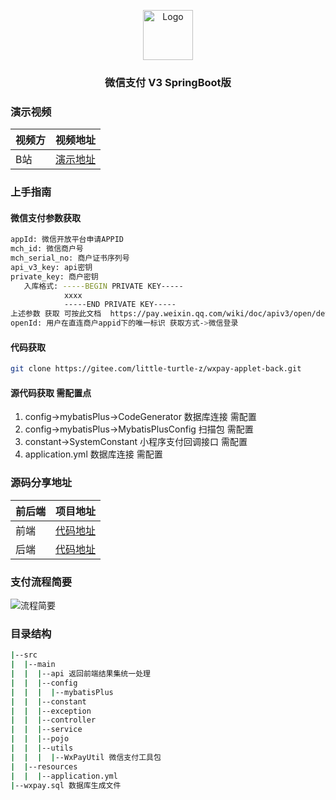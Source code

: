 
<!-- PROJECT LOGO -->
<p align="center">
  
  <img src="https://foruda.gitee.com/images/1691218367806324789/a0dd81fb_8992400.png" alt="Logo" width="80" height="80">

  <h3 align="center">微信支付 V3 SpringBoot版</h3>
</p>

### 演示视频

| 视频方 | 视频地址  |
|---|---|
| B站 | [演示地址](https://www.bilibili.com/video/BV16j411r7HN)  |

  <h3>上手指南</h3>

#### 微信支付参数获取
 ```sh
 appId: 微信开放平台申请APPID
 mch_id: 微信商户号
 mch_serial_no: 商户证书序列号
 api_v3_key: api密钥
 private_key: 商户密钥
    入库格式: -----BEGIN PRIVATE KEY-----
             xxxx
             -----END PRIVATE KEY-----
上述参数 获取 可按此文档  https://pay.weixin.qq.com/wiki/doc/apiv3/open/devpreparation/chapter1_1_1.shtml
 openId: 用户在直连商户appid下的唯一标识 获取方式->微信登录
```

#### 代码获取

```sh
git clone https://gitee.com/little-turtle-z/wxpay-applet-back.git
```
#### 源代码获取  需配置点
1. config->mybatisPlus->CodeGenerator 数据库连接 需配置
2. config->mybatisPlus->MybatisPlusConfig 扫描包 需配置
3. constant->SystemConstant  小程序支付回调接口 需配置
4. application.yml 数据库连接 需配置

 
### 源码分享地址

| 前后端 | 项目地址  |
|---|---|
| 前端 | [代码地址](https://github.com/little-xin/wxpay-applet-front)  |
|  后端 | [代码地址](https://github.com/little-xin/wxpay-applet-back)  |


### 支付流程简要
  ![流程简要](https://foruda.gitee.com/images/1691220893690753219/7c6072a2_8992400.jpeg)

### 目录结构

```sh 
|--src
|  |--main
|  |  |--api 返回前端结果集统一处理
|  |  |--config
|  |  |  |--mybatisPlus 
|  |  |--constant 
|  |  |--exception 
|  |  |--controller
|  |  |--service
|  |  |--pojo
|  |  |--utils
|  |  |  |--WxPayUtil 微信支付工具包 
|  |--resources
|  |  |--application.yml
|--wxpay.sql 数据库生成文件
```